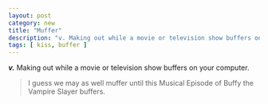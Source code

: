 ```yaml
---
layout: post
category: new
title: "Muffer"
description: "v. Making out while a movie or television show buffers on your computer."
tags: [ kiss, buffer ]
---
```


***v.*** Making out while a movie or television show buffers on your computer.

> I guess we may as well muffer until this Musical Episode of Buffy the Vampire Slayer buffers.
